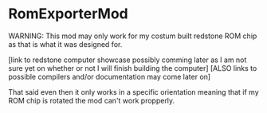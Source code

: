 # RomExporterMod
WARNING:
  This mod may only work for my costum built redstone ROM chip as that is what it was designed for.


[link to redstone computer showcase possibly comming later as I am not sure yet on whether or not I will finish building the computer]
[ALSO links to possible compilers and/or documentation may come later on]

That said even then it only works in a specific orientation meaning that if my ROM chip is rotated the mod can't work propperly.
